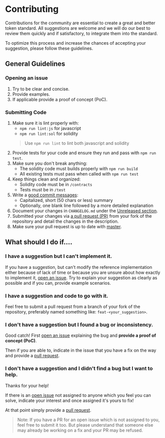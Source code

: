 <!-- This Source Code Form is subject to the terms of the Mozilla Public
     License, v. 2.0. If a copy of the MPL was not distributed with this
     file, You can obtain one at http://mozilla.org/MPL/2.0/. -->
# Contributing

Contributions for the community are essential to create a great and better token standard. All suggestions are welcome and we will do our best to review them quickly and if satisfactory, to integrate them into the standard.

To optimize this process and increase the chances of accepting your suggestion, please follow these guidelines.

## General Guidelines

### Opening an issue

1. Try to be clear and concise.
2. Provide examples.
3. If applicable provide a proof of concept (PoC).

### Submitting Code

1. Make sure it is lint properly with:
   - `npm run lint:js` for javascript
   - `npm run lint:sol` for solidity  
   > Use `npm run lint` to lint both javascript and solidity
2. Provide tests for your code and ensure they run and pass with `npm run test`.
3. Make sure you don't break anything:
   - The solidity code must builds properly with `npm run build`
   - All existing tests must pass when called with `npm run test`
4. Keep things clean and organized:
   - Solidity code must be in `/contracts`
   - Tests must be in `/test`
5. Write a [good commit messages](https://tbaggery.com/2008/04/19/a-note-about-git-commit-messages.html):
   - Capitalized, short (50 chars or less) summary
   - Optionally, one blank line followed by a more detailed explanation
6. Document your changes in `CHANGELOG.md` under the [Unreleased section](CHANGELOG.md#Unreleased).
7. Submitted your changes via [a pull request (PR)](https://github.com/jacquesd/ERC777/pulls) from your fork of the repository and detail the changes in the description.
8. Make sure your pull request is up to date with [master](https://github.com/jacquesd/ERC777/commits/master).

## What should I do if....

### I have a suggestion but I can't implement it.

If you have a suggestion, but can't modify the reference implementation either because of lack of time or because you are unsure about how exactly to implement it, [open an issue](https://github.com/jacquesd/ERC777/issues). Try to explain your suggestion as clearly as possible and if you can, provide example scenarios.

### I have a suggestion and code to go with it.

Feel free to submit a pull request from a branch of your fork of the repository, preferably named something like: `feat-<your_suggestion>`.


### I don't have a suggestion but I found a bug or inconsistency.

Good catch! First [open an issue](https://github.com/jacquesd/ERC777/issues) explaining the bug and **provide a proof of concept (PoC)**.

Then if you are able to, indicate in the issue that you have a fix on the way and provide a [pull request](https://github.com/jacquesd/ERC777/pulls).

### I don't have a suggestion and I didn't find a bug but I want to help.

Thanks for your help!

If there is an [open issue](https://github.com/jacquesd/ERC777/issues?q=is%3Aopen+is%3Aissue) not assigned to anyone which you feel you can solve, indicate your interest and once assigned it's yours to fix!

At that point simply provide a [pull request](https://github.com/jacquesd/ERC777/pulls).

>Note: If you have a PR for an open issue which is not assigned to you, feel free to submit it too. But please understand that someone else may already be working on a fix and your PR may be refused.
